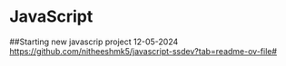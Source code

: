 # JavaScript
##Starting new javascrip project 12-05-2024
https://github.com/nitheeshmk5/javascript-ssdev?tab=readme-ov-file#
